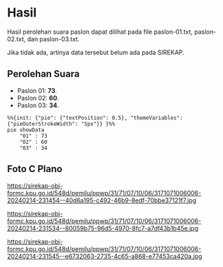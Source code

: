 # Hasil

Hasil perolehan suara paslon dapat dilihat pada file paslon-01.txt, paslon-02.txt, dan paslon-03.txt.

Jika tidak ada, artinya data tersebut belum ada pada SIREKAP.

## Perolehan Suara

 * Paslon 01: **73**.
 * Paslon 02: **60**.
 * Paslon 03: **34**.

```mermaid
%%{init: {"pie": {"textPosition": 0.5}, "themeVariables": {"pieOuterStrokeWidth": "5px"}} }%%
pie showData
    "01" : 73
    "02" : 60
    "03" : 34
```
## Foto C Plano

https://sirekap-obj-formc.kpu.go.id/548d/pemilu/ppwp/31/71/07/10/06/3171071006006-20240214-231454--40d6a195-c492-46b9-8edf-70bbe37121f7.jpg

https://sirekap-obj-formc.kpu.go.id/548d/pemilu/ppwp/31/71/07/10/06/3171071006006-20240214-231534--80059b75-96d5-4970-8fc7-a7df43b1b45e.jpg

https://sirekap-obj-formc.kpu.go.id/548d/pemilu/ppwp/31/71/07/10/06/3171071006006-20240214-231545--e6732063-2735-4c65-a868-e77453ca420a.jpg
